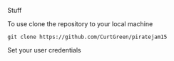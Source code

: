 Stuff

To use clone the repository to your local machine
```
git clone https://github.com/CurtGreen/piratejam15
```

Set your user credentials
